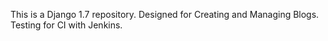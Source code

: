 This is a Django 1.7 repository. Designed for Creating and Managing Blogs.
Testing for CI with Jenkins.
